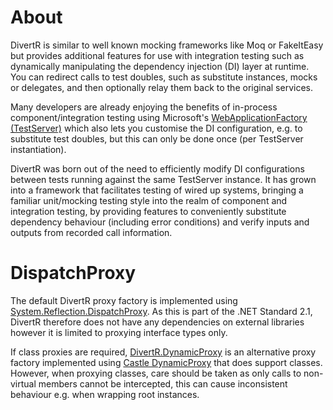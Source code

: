 ﻿# About

DivertR is similar to well known mocking frameworks like Moq or FakeItEasy but provides additional features for use with integration testing such as dynamically manipulating the dependency injection (DI) layer at runtime.
You can redirect calls to test doubles, such as substitute instances, mocks or delegates, and then optionally relay them back to the original services.

Many developers are already enjoying the benefits of in-process component/integration testing using Microsoft's [WebApplicationFactory (TestServer)](https://docs.microsoft.com/en-us/aspnet/core/test/integration-tests)
which also lets you customise the DI configuration, e.g. to substitute test doubles, but this can only be done once (per TestServer instantiation).

DivertR was born out of the need to efficiently modify DI configurations between tests running against the same TestServer instance.
It has grown into a framework that facilitates testing of wired up systems, bringing a familiar unit/mocking testing style into the realm of component and integration testing,
by providing features to conveniently substitute dependency behaviour (including error conditions) and verify inputs and outputs from recorded call information.

# DispatchProxy

The default DivertR proxy factory is implemented using [System.Reflection.DispatchProxy](https://learn.microsoft.com/en-us/dotnet/api/system.reflection.dispatchproxy). As this is part of the .NET Standard 2.1, DivertR therefore does not have any dependencies on external libraries however it is limited to proxying interface types only.

If class proxies are required, [DivertR.DynamicProxy](../src/DivertR.DynamicProxy/README.md) is an alternative proxy factory implemented using [Castle DynamicProxy](http://www.castleproject.org/projects/dynamicproxy/) that does support classes.
However, when proxying classes, care should be taken as only calls to non-virtual members cannot be intercepted, this can cause inconsistent behaviour e.g. when wrapping root instances.
